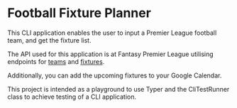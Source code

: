 # Football Fixture Planner

This CLI application enables the user to input a Premier League football team, and get the fixture list.

The API used for this application is at Fantasy Premier League utilising endpoints for [teams](https://fantasy.premierleague.com/api/bootstrap-static/) and [fixtures](https://fantasy.premierleague.com/api/fixtures/).

Additionally, you can add the upcoming fixtures to your Google Calendar.

This project is intended as a playground to use Typer and the CliTestRunner class to achieve testing of a CLI application.

<!-- TODO
## Installation

## Usage
-->
